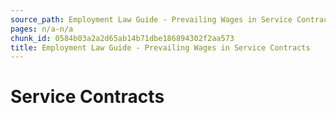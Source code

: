 ```yaml
---
source_path: Employment Law Guide - Prevailing Wages in Service Contracts.md
pages: n/a-n/a
chunk_id: 0584b03a2a2d65ab14b71dbe186894302f2aa573
title: Employment Law Guide - Prevailing Wages in Service Contracts
---
```

# Service Contracts

